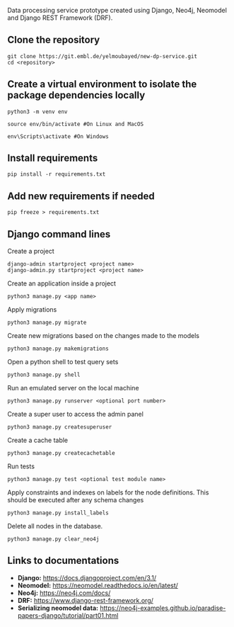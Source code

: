 Data processing service prototype created using Django, Neo4j, Neomodel and Django REST Framework (DRF).

## Clone the repository
~~~
git clone https://git.embl.de/yelmoubayed/new-dp-service.git    
cd <repository>
~~~

## Create a virtual environment to isolate the package dependencies locally
~~~
python3 -m venv env 
~~~
~~~
source env/bin/activate #On Linux and MacOS  
~~~
~~~
env\Scripts\activate #On Windows    
~~~

## Install requirements
~~~
pip install -r requirements.txt
~~~

## Add new requirements if needed 
~~~
pip freeze > requirements.txt
~~~

## Django command lines

Create a project
~~~
django-admin startproject <project name>
django-admin.py startproject <project name>
~~~

Create an application inside a project
~~~
python3 manage.py <app name>
~~~

Apply migrations
~~~
python3 manage.py migrate
~~~

Create new migrations based on the changes made to the models
~~~
python3 manage.py makemigrations
~~~

Open a python shell to test query sets
~~~
python3 manage.py shell
~~~

Run an emulated server on the local machine
~~~
python3 manage.py runserver <optional port number>
~~~

Create a super user to access the admin panel
~~~
python3 manage.py createsuperuser
~~~

Create a cache table 
~~~
python3 manage.py createcachetable
~~~

Run tests
~~~
python3 manage.py test <optional test module name>
~~~

Apply constraints and indexes on labels for the node definitions. This should be executed after any schema changes
~~~
python3 manage.py install_labels
~~~

Delete all nodes in the database.
~~~
python3 manage.py clear_neo4j
~~~

## Links to documentations

* **Django:** <https://docs.djangoproject.com/en/3.1/>
* **Neomodel:** <https://neomodel.readthedocs.io/en/latest/>
* **Neo4j:** <https://neo4j.com/docs/>
* **DRF:** <https://www.django-rest-framework.org/>
* **Serializing neomodel data:** <https://neo4j-examples.github.io/paradise-papers-django/tutorial/part01.html>